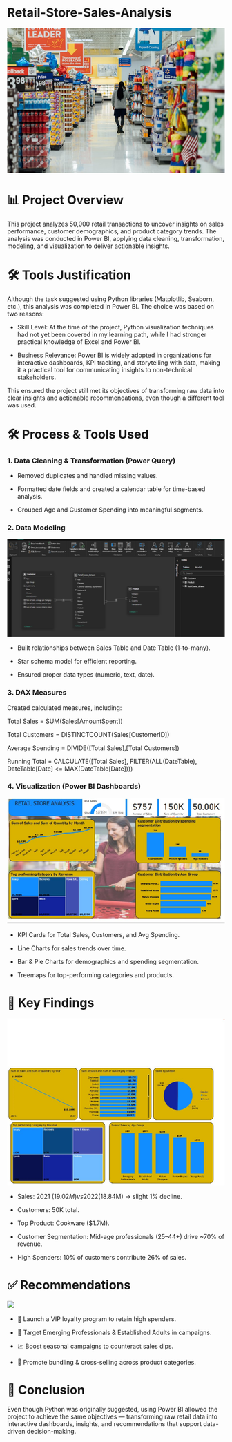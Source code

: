 # Retail-Store-Sales-Analysis
![](https://github.com/christopherstanleyobinna-rgb/Retail-Store-Sales-Analysis/blob/main/Retail_pic.jpeg)

# 📊 Project Overview

This project analyzes 50,000 retail transactions to uncover insights on sales performance, customer demographics, and product category trends.
The analysis was conducted in Power BI, applying data cleaning, transformation, modeling, and visualization to deliver actionable insights.

# 🛠️ Tools Justification

Although the task suggested using Python libraries (Matplotlib, Seaborn, etc.), this analysis was completed in Power BI. The choice was based on two reasons:

- Skill Level: At the time of the project, Python visualization techniques had not yet been covered in my learning path, while I had stronger practical knowledge of Excel and Power BI.

- Business Relevance: Power BI is widely adopted in organizations for interactive dashboards, KPI tracking, and storytelling with data, making it a practical tool for communicating insights to non-technical stakeholders.

This ensured the project still met its objectives of transforming raw data into clear insights and actionable recommendations, even though a different tool was used.

# 🛠️ Process & Tools Used
### 1. Data Cleaning & Transformation (Power Query)

- Removed duplicates and handled missing values.

- Formatted date fields and created a calendar table for time-based analysis.

- Grouped Age and Customer Spending into meaningful segments.

### 2. Data Modeling
![](modelling.jpg)

- Built relationships between Sales Table and Date Table (1-to-many).

- Star schema model for efficient reporting.

- Ensured proper data types (numeric, text, date).

### 3. DAX Measures

Created calculated measures, including:

Total Sales = SUM(Sales[AmountSpent])

Total Customers = DISTINCTCOUNT(Sales[CustomerID])

Average Spending = DIVIDE([Total Sales],[Total Customers])

Running Total = CALCULATE([Total Sales], FILTER(ALL(DateTable), DateTable[Date] <= MAX(DateTable[Date])))

### 4. Visualization (Power BI Dashboards)
![](Retail_dashboard.jpg)

- KPI Cards for Total Sales, Customers, and Avg Spending.

- Line Charts for sales trends over time.

- Bar & Pie Charts for demographics and spending segmentation.

- Treemaps for top-performing categories and products.

# 🔑 Key Findings

![](Retail_report.jpg)

- Sales: 2021 ($19.02M) vs 2022 ($18.84M) → slight 1% decline.

- Customers: 50K total.

- Top Product: Cookware ($1.7M).

- Customer Segmentation: Mid-age professionals (25–44+) drive ~70% of revenue.

- High Spenders: 10% of customers contribute 26% of sales.

# ✅ Recommendations
![](Retail-reports)

- 🎯 Launch a VIP loyalty program to retain high spenders.

- 👥 Target Emerging Professionals & Established Adults in campaigns.

- 📈 Boost seasonal campaigns to counteract sales dips.

- 🛒 Promote bundling & cross-selling across product categories.

# 📌 Conclusion

Even though Python was originally suggested, using Power BI allowed the project to achieve the same objectives — transforming raw retail data into interactive dashboards, insights, and recommendations that support data-driven decision-making.
